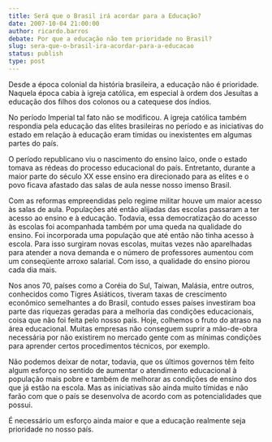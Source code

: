 ```yaml
---
title: Será que o Brasil irá acordar para a Educação?
date: 2007-10-04 21:00:00
author: ricardo.barros
debate: Por que a educação não tem prioridade no Brasil?
slug: sera-que-o-brasil-ira-acordar-para-a-educacao
status: publish 
type: post
---
```


Desde a época colonial da história brasileira, a educação não é prioridade. Naquela época cabia à igreja católica, em especial à ordem dos Jesuítas a educação dos filhos dos colonos ou a catequese dos índios.   

No período Imperial tal fato não se modificou. A igreja católica também respondia pela educação das elites brasileiras no período e as iniciativas do estado em relação à educação eram tímidas ou inexistentes em algumas partes do país.  

O período republicano viu o nascimento do ensino laico, onde o estado tomava as rédeas do processo educacional do país. Entretanto, durante a maior parte do século XX esse ensino era direcionado para as elites e o povo ficava afastado das salas de aula nesse nosso imenso Brasil.  

Com as reformas empreendidas pelo regime militar houve um maior acesso às salas de aula. Populações até então alijadas das escolas passaram a ter acesso ao ensino e à educação. Todavia, essa democratização do acesso às escolas foi acompanhada também por uma queda na qualidade do ensino. Foi incorporada uma população que até então não tinha acesso à escola. Para isso surgiram novas escolas, muitas vezes não aparelhadas para atender a nova demanda e o número de professores aumentou com um conseqüente arroxo salarial. Com isso, a qualidade do ensino piorou cada dia mais.  

Nos anos 70, países como a Coréia do Sul, Taiwan, Malásia, entre outros, conhecidos como Tigres Asiáticos, tiveram taxas de crescimento econômico semelhantes a do Brasil, contudo esses países investiram boa parte das riquezas geradas para a melhoria das condições educacionais, coisa que não foi feita pelo nosso país. Hoje, colhemos o fruto do atraso na área educacional. Muitas empresas não conseguem suprir a mão-de-obra necessária por não existirem no mercado gente com as mínimas condições para aprender certos procedimentos técnicos, por exemplo.   

Não podemos deixar de notar, todavia, que os últimos governos têm feito algum esforço no sentido de aumentar o atendimento educacional à população mais pobre e também de melhorar as condições de ensino dos que já estão na escola. Mas as iniciativas são ainda muito tímidas e não farão com que o país se desenvolva de acordo com as potencialidades que possui.   

É necessário um esforço ainda maior e que a educação realmente seja prioridade no nosso país.
